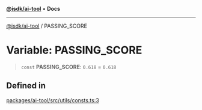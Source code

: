 [**@isdk/ai-tool**](../README.md) • **Docs**

***

[@isdk/ai-tool](../globals.md) / PASSING\_SCORE

# Variable: PASSING\_SCORE

> `const` **PASSING\_SCORE**: `0.618` = `0.618`

## Defined in

[packages/ai-tool/src/utils/consts.ts:3](https://github.com/isdk/ai-tool.js/blob/e324043799402aa2caa41711a9168487ab85c166/src/utils/consts.ts#L3)

